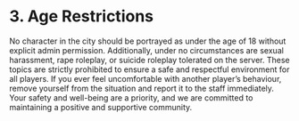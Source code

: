 # 3. Age Restrictions

No character in the city should be portrayed as under the age of 18 without explicit admin permission. Additionally, under no circumstances are sexual harassment, rape roleplay, or suicide roleplay tolerated on the server. These topics are strictly prohibited to ensure a safe and respectful environment for all players. If you ever feel uncomfortable with another player’s behaviour, remove yourself from the situation and report it to the staff immediately. Your safety and well-being are a priority, and we are committed to maintaining a positive and supportive community.
